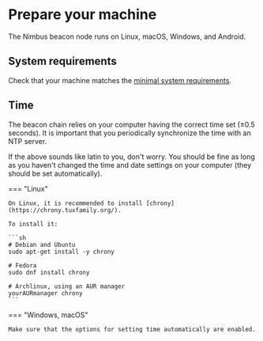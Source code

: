 # Prepare your machine

The Nimbus beacon node runs on Linux, macOS, Windows, and Android.

## System requirements

Check that your machine matches the [minimal system requirements](./hardware.md).

## Time

The beacon chain relies on your computer having the correct time set (±0.5 seconds). It is important that you periodically synchronize the time with an NTP server.

If the above sounds like latin to you, don't worry. You should be fine as long as you haven't changed the time and date settings on your computer (they should be set automatically).

=== "Linux"

    On Linux, it is recommended to install [chrony](https://chrony.tuxfamily.org/).

    To install it:

    ```sh
    # Debian and Ubuntu
    sudo apt-get install -y chrony

    # Fedora
    sudo dnf install chrony

    # Archlinux, using an AUR manager
    yourAURmanager chrony
    ```

=== "Windows, macOS"

    Make sure that the options for setting time automatically are enabled.
